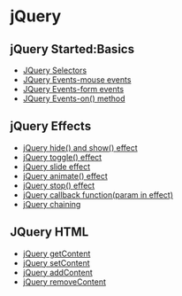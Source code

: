 # jQuery

<h2>jQuery Started:Basics</h2>

- [JQuery Selectors](./jQuery%20Selectors/jqueryselectors.html)
- [JQuery Events-mouse events](./jQuery%20Event%20Methods/mouseevents.html)
- [JQuery Events-form events](./jQuery%20Event%20Methods/formevents.html)
- [JQuery Events-on() method](./jQuery%20Event%20Methods/onmethod.html)

<h2>jQuery Effects</h2>

- [jQuery hide() and show() effect](./jQuery%20Effects/hideandshow.html)
- [jQuery toggle() effect](./jQuery%20Effects/toggle.html)
- [jQuery slide effect](./jQuery%20Effects/slide.html)
- [jQuery animate() effect](./jQuery%20Effects/animate.html)
- [jQuery stop() effect](./jQuery%20Effects/stop.html)
- [ jQuery callback function(param in effect)](./jQuery%20Effects/callback.html)
- [jQuery chaining](./jQuery%20Effects/chaining.html)

<h2>JQuery HTML</h2>

- [jQuery getContent](./jQuery%20HTML/get.html)
- [jQuery setContent](./jQuery%20HTML/set.html)
- [jQuery addContent](./jQuery%20HTML/addContent.html)
- [jQuery removeContent](./jQuery%20HTML/removeContent.html)
